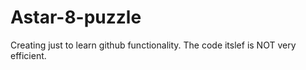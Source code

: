 Astar-8-puzzle
==============

Creating just to learn github functionality. The code itslef is NOT very efficient.